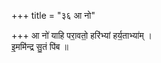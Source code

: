 +++
title = "३६ आ नो"

+++
आ नो॑ याहि परा॒वतो॒ हरि॑भ्यां हर्य॒ताभ्या॑म् ।  
इ॒ममि॑न्द्र सु॒तं पि॑ब ॥